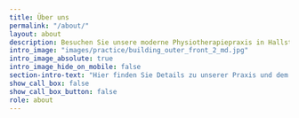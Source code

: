 ```yaml
---
title: Über uns
permalink: "/about/"
layout: about
description: Besuchen Sie unsere moderne Physiotherapiepraxis in Hallstadt-Dörfleins. Wir begleiten Sie kompetent auf Ihrem Weg zu mehr Wohlbefinden und Gesundheit.
intro_image: "images/practice/building_outer_front_2_md.jpg"
intro_image_absolute: true
intro_image_hide_on_mobile: false
section-intro-text: "Hier finden Sie Details zu unserer Praxis und dem Team. TODO, gerne noch ein bisschen mehr Text. Hier ist schon noch an bisserl Platz. Wiener Melange."
show_call_box: false
show_call_box_button: false
role: about
---
```

